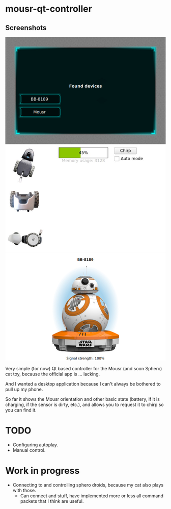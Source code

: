 mousr-qt-controller
===================

Screenshots
-----------

![screenshot of scanning](/connecting.jpg)
![screenshot](/screenshot.jpg)
![screenshot](/sphero-screenshot.jpg)

Very simple (for now) Qt based controller for the Mousr (and soon Sphero) cat
toy, because the official app is ... lacking.

And I wanted a desktop application because I can't always be bothered to pull
up my phone.

So far it shows the Mousr orientation and other basic state (battery, if it is
charging, if the sensor is dirty, etc.), and allows you to request it to chirp
so you can find it.

TODO
====

 * Configuring autoplay.
 * Manual control.


Work in progress
================

 * Connecting to and controlling sphero droids, because my cat also plays with those.
    - Can connect and stuff, have implemented more or less all command packets that I think are useful.
